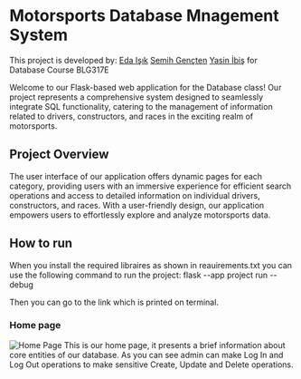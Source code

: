 # Motorsports Database Mnagement System 
This project is developed by:
[Eda Işık](https://github.com/isikeda)
[Semih Gençten](https://github.com/semihgencten)
[Yasin İbiş](https://github.com/yasinibis)
for Database Course BLG317E

Welcome to our Flask-based web application for the Database class! Our project represents a comprehensive system designed to seamlessly integrate SQL functionality, catering to the management of information related to drivers, constructors, and races in the exciting realm of motorsports.

## Project Overview 
The user interface of our application offers dynamic pages for each category, providing users with an immersive experience for efficient search operations and access to detailed information on individual drivers, constructors, and races. With a user-friendly design, our application empowers users to effortlessly explore and analyze motorsports data.

##  How to run
When you install the required libraires as shown in reauirements.txt you can use the following command to run the project: 
flask --app project run --debug

Then you can go to the link which is printed on terminal.


### Home page 
![Home Page](https://github.com/databaSEY/Database-Project/images/home_page)
This is our home page, it presents a brief information about core entities of our database.
As you can see admin can make Log In and Log Out operations to make sensitive Create, Update and Delete operations.


